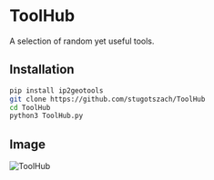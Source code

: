 # ToolHub
A selection of random yet useful tools.
## Installation

```bash
pip install ip2geotools
git clone https://github.com/stugotszach/ToolHub
cd ToolHub
python3 ToolHub.py
```

## Image
![ToolHub](https://github.com/stugotszach/ToolHub/Toolhub.png)
